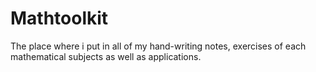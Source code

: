 # Mathtoolkit
The place where i put in all of my hand-writing notes, exercises of each mathematical subjects as well as applications.
